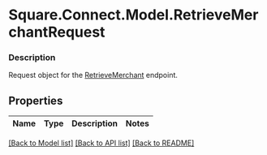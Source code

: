 # Square.Connect.Model.RetrieveMerchantRequest

### Description

Request object for the [RetrieveMerchant](#endpoint-retrievemerchant) endpoint.

## Properties

Name | Type | Description | Notes
------------ | ------------- | ------------- | -------------



[[Back to Model list]](../README.md#documentation-for-models) [[Back to API list]](../README.md#documentation-for-api-endpoints) [[Back to README]](../README.md)

